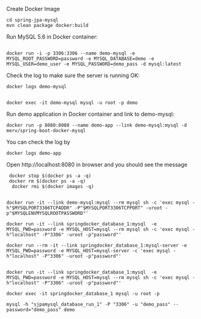 Create Docker Image

~~~
cd spring-jpa-mysql
mvn clean package docker:build
~~~

Run MySQL 5.6 in Docker container:

~~~

docker run -i -p 3306:3306 --name demo-mysql -e MYSQL_ROOT_PASSWORD=password -e MYSQL_DATABASE=demo -e MYSQL_USER=demo_user -e MYSQL_PASSWORD=demo_pass -d mysql:latest

~~~

Check the log to make sure the server is running OK:
~~~
docker logs demo-mysql


docker exec -it demo-mysql mysql -u root -p demo

~~~

Run demo application in Docker container and link to demo-mysql:

~~~
docker run -p 8080:8080 --name demo-app --link demo-mysql:mysql -d merv/spring-boot-docker-mysql
~~~

You can check the log by
~~~
docker logs demo-app
~~~

Open http://localhost:8080 in browser and you should see the message
~~~
 docker stop $(docker ps -a -q)
 docker rm $(docker ps -a -q)
  docker rmi $(docker images -q)


docker run -it --link demo-mysql:mysql --rm mysql sh -c 'exec mysql -h"$MYSQLPORT3306TCPADDR" -P"$MYSQLPORT3306TCPPORT" -uroot -p"$MYSQLENVMYSQLROOTPASSWORD"'	

docker run -it --link springdocker_database_1:mysql  -e MYSQL_PWD=password -e MYSQL_HOST=mysql --rm mysql sh -c 'exec mysql -h"localhost" -P"3306" -uroot -p"password"'	

docker run --rm -it --link springdocker_database_1:mysql-server -e MYSQL_PWD=password -e MYSQL_HOST=mysql-server -c 'exec mysql -h"localhost" -P"3306" -uroot -p"password"'	


docker run -it --link springdocker_database_1:mysql  -e MYSQL_PWD=password -e MYSQL_HOST=mysql --rm mysql sh -c 'exec mysql -h"localhost" -P"3306" -uroot -p"password"'	

docker exec -it springdocker_database_1 mysql -u root -p 

mysql -h "sjpamysql_database_run_1" -P "3306" -u "demo_pass" --password="demo_pass" demo
~~~